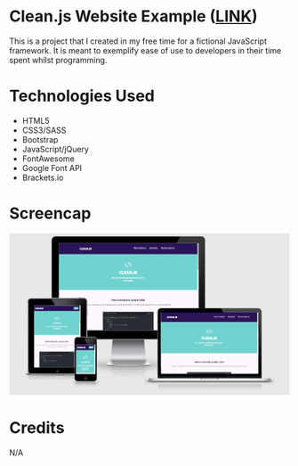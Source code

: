 # Clean.js Website Example (<a href="https://lauramwall.github.io/Clean.js-Website-Example/" target="_blank">LINK</a>)

This is a project that I created in my free time for a fictional JavaScript framework. It is meant to exemplify ease of use to developers in their time spent whilst programming.

# Technologies Used

<ul>
  <li>HTML5</li>
  <li>CSS3/SASS</li>
  <li>Bootstrap</li>
  <li>JavaScript/jQuery</li>
  <li>FontAwesome</li>
  <li>Google Font API</li>
  <li>Brackets.io</li>
</ul>

# Screencap

<img src="cleanjs_preview.png"> 

# Credits

N/A


